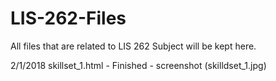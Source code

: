 # LIS-262-Files
All files that are related to LIS 262 Subject will be kept here.

2/1/2018
skillset_1.html
	- Finished
	- screenshot (skilldset_1.jpg)

